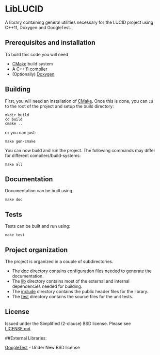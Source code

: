 # LibLUCID
A library containing general utilities necessary for the LUCID project using 
C++11, Doxygen and GoogleTest.


## Prerequisites and installation
To build this code you will need

* [CMake][] build system
* A C++11 compiler
* (Optionally) [Doxygen][]


## Building
First, you will need an installation of [CMake][].
Once this is done, you can `cd` to the root of
the project and setup the build directory:

```shell
mkdir build
cd build
cmake ..
```

or you can just:

```shell
make gen-cmake
```

You can now build and run the project.
The following commands may differ for different compilers/build-systems:

```shell
make all
```


## Documentation
Documentation can be built using:

```shell
make doc
```


## Tests
Tests can be built and run using:

```shell
make test
```


## Project organization
The project is organized in a couple of subdirectories.

* The [doc](doc) directory contains configuration files needed to generate
  the documentation.
* The [lib](lib) directory contains most of the external and internal
dependencies needed for building.
* The [include](include) directory contains the public header files for the 
library.
* The [test](test) directory contains the source files for the unit tests.


## License
Issued under the Simplified (2-clause) BSD license.
Please see [LICENSE.md](LICENSE.md).


##External Libraries:

[GoogleTest][] - Under New BSD license


<!-- Links -->
[Doxygen]: http://www.doxygen.org
[CMake]: http://www.cmake.org
[GoogleTest]: https://code.google.com/p/googletest/

